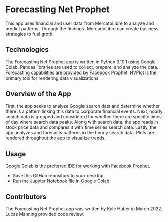 # Forecasting Net Prophet

This app uses financial and user data from MercatoLibre to analyze and predict patterns. Through the findings, MercadoLibre can create business strategies to fuel groth.

## Technologies

The Forecasting Net Prophet app is written in Python 3.10.1 using Google Colab.
Pandas libraries are used to collect, prepare, and analyze the data.
Forecasting capabilities are provided by Facebook Prophet.
HVPlot is the primary tool for rendering data visualizations.

## Overview of the App

First, the app seeks to analyze Google search data and determine whether there is a pattern linking this data to corporate financial events. Next, hourly search data is grouped and considered for whether there are specific times of day where search data peaks. Along with search data, the app reads in stock price data and compares it with time series search data. Lastly, the app analyzes and forecasts patterns in the hourly search data. Plots are rendered throughout the app to visualize trends.

## Usage

Google Colab is the preferred IDE for working with Facebook Prophet.

* Save this GitHub repository to your desktop
* Run the Jupyter Notebook file in [Google Colab](https://colab.research.google.com/) 

## Contributors

The Forecasting Net Prophet app was written by Kyle Huber in March 2022. Lucas Manning provided code review.
